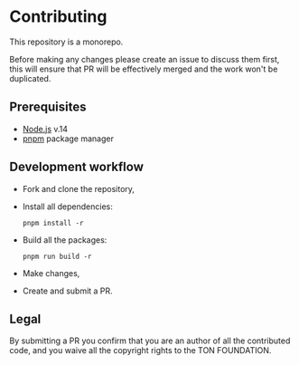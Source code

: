 
# Contributing

This repository is a monorepo.

Before making any changes please create an issue to
discuss them first, this will ensure that PR will be
effectively merged and the work won't be duplicated.

## Prerequisites

- [Node.js](https://nodejs.org/en/download/) v.14
- [pnpm](https://pnpm.io/) package manager

## Development workflow

- Fork and clone the repository,

- Install all dependencies:
  ```shell
  pnpm install -r
  ```

- Build all the packages:
  ```shell
  pnpm run build -r
  ```

- Make changes,

- Create and submit a PR.


## Legal

By submitting a PR you confirm that you are an author of all
the contributed code, and you waive all the copyright rights
to the TON FOUNDATION.
